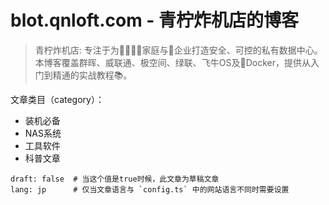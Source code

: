 # blot.qnloft.com - 青柠炸机店的博客

> 青柠炸机店: 专注于为👨‍👩‍👧‍👦家庭与🏢企业打造安全、可控的私有数据中心。
> 本博客覆盖群晖、威联通、极空间、绿联、飞牛OS及🐳Docker，提供从入门到精通的实战教程📚。

文章类目（category）：

- 装机必备
- NAS系统
- 工具软件
- 科普文章


```
draft: false  # 当这个值是true时候，此文章为草稿文章
lang: jp      # 仅当文章语言与 `config.ts` 中的网站语言不同时需要设置
```

